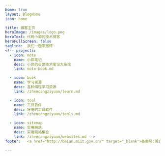 ```yaml
---
home: true
layout: BlogHome
icon: home

title: 博客主页
heroImage: /images/logo.png
heroText: 代码小郭的技术博客
heroFullScreen: false
tagline:  我们一起来搬砖
<!-- projects:
  - icon: note
    name: 小郭笔记
    desc: 小郭的日常技术笔记大杂烩
    link: note-book.md

  - icon: book
    name: 学习资源
    desc: 各种编程学习资源
    link: /zhencangziyuan/learn.md

  - icon: tool
    name: 工具软件
    desc: 好用的工具软件
    link: /zhencangziyuan/tools.md

  - icon: sitemap
    name: 实用网站
    desc: 实用网站集合
    link: /zhencangziyuan/websites.md -->
footer:   <a href="http://beian.miit.gov.cn/" target="_blank">备案号:湘ICP备17020097号-1</a>

---
```



